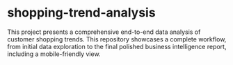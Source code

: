 # shopping-trend-analysis
This project presents a comprehensive end-to-end data analysis of customer shopping trends. This repository showcases a complete workflow, from initial data exploration to the final polished business intelligence report, including a mobile-friendly view.
